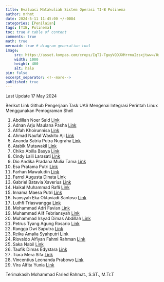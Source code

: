 ```yaml
---
title: Evaluasi Matakuliah Sistem Operasi TI-B Polinema
author: mrhmt
date: 2024-5-11 11:45:00 +/-0084
categories: [Penilaian]
tags: [TIB, Polinema]
toc: true # table of content
comments: true 
math: true
mermaid: true # diagram generation tool
image:
    src: https://asset.kompas.com/crops/IqTI-TguyVQDJXMrrmuIzsxjtww=/0x157:621x571/750x500/data/photo/2021/04/15/6077ea809d11e.png
    width: 1000 
    height: 400
    alt: halo
pin: false
excerpt_separator: <!--more-->
published: true
---
```


Last Update 17 May 2024

Berikut Link Github Pengerjaan Task UAS Mengenai Integrasi Perintah Linux Menggunakan Pemograman Shell

1. Abdillah Noer Said <a href="https://github.com/AbdillahNS/UAS-SISTEMOPERASI">Link</a>
2. Adnan Arju Maulana Pasha <a href="https://github.com/Arnanz/UAS-SISTEMOPERASI">Link</a>
3. Afifah Khoirunnisa <a href="https://github.com/afifahnisa17/UAS-SISTEMOPERASI">Link</a>
4. Ahmad Naufal Waskito Aji <a href="https://github.com/naufal11705/UAS-SISTEMOPERASI">Link</a>
5. Ananda Satria Putra Nugraha <a href="https://github.com/Ndaa01/UAS-SISTEMOPERASI">Link</a>
6. Atabik Mutawakil <a href="https://github.com/AtabikM1/UAS-SISTEMOPERASI">Link</a>
7. Chiko Abilla Basya <a href="https://github.com/Chikoabillabasya/UAS-SISTEMOPERASI">Link</a>
8. Cindy Laili Larasati <a href="https://github.com/cindylrs04/UAS-SISTEMOPERASI">Link</a>
9. Dio Andika Pradana Mulia Tama <a href="https://github.com/TamaDioo/UAS-SISTEM-OPERASI">Link</a>
10. Esa Pratama Putri <a href="https://github.com/esapratama/UAS-SISTEMOPERASI">Link</a>
11. Farhan Mawaludin <a href="https://github.com/FarhanMawaludin/UAS-SISTEMOPERASI">Link</a>
12. Farrel Augusta Dinata <a href="https://github.com/FarrelAD/UAS-SISTEMOPERASI">Link</a>
13. Gabriel Batavia Xaverius <a href="https://github.com/GabrielBatavia/UAS-SISTEMOPERASI">Link</a>
14. Haikal Muhammad Rafli <a href="https://github.com/HaikalMuhammadRafli/Campus-Repo/tree/main/Semester%202/SISOP/UAS-SISTEMOPERASI">Link</a>
15. Innama Maesa Putri <a href="https://github.com/sukinnamz/UAS-SISTEMOPERASI">Link</a>
16. Ivansyah Eka Oktaviadi Santoso <a href="https://github.com/I4annet/UAS-SISTEMOPERASI">Link</a>
17. Luthfi Triaswangga <a href="https://github.com/Luthfi27Upi/UAS-SISTEMOPERASI">Link</a>
18. Mohammad Adri Favian <a href="https://github.com/AdriFavian/kuliah/tree/main/Semester-2/SISOP/UAS-SISTEMSOPERASI">Link</a>
19. Muhammad Alif Febriansyah <a href="17. https://github.com/alfbrynn/UAS-SISTEMOPERASI
">Link</a>
20. Muhammad Irsyad Dimas Abdillah <a href="https://github.com/Dimas0824/UAS-SISTEMOPERASI">Link</a>
21. Petrus Tyang Agung Rosario <a href="https://github.com/petrusthelastking/UAS_SISTEMOPERASI">Link</a>
22. Rangga Dwi Saputra <a href="https://github.com/Putra1688/UAS-SISTEMOPERASI">Link</a>
23. Reika Amalia Syahputri <a href="https://github.com/ReikaAmalia/UAS-SISTEMOPERASI">Link</a>
24. Riovaldo Alfiyan Fahmi Rahman <a href="https://github.com/ckckckcz/UAS-SISTEMOPERASI">Link</a>
25. Saka Nabil <a href="https://github.com/sakanabil/UAS-SISTEMOPERASI">Link</a>
26. Taufik Dimas Edystara <a href="https://github.com/taufikdimas/UAS-SISTEMOPERASI">Link</a>
27. Tiara Mera Sifa <a href="⁠https://github.com/merasifa/UAS-SISTEMOPERASI">Link</a>
28. Vincentius Leonanda Prabowo <a href="https://github.com/Leonanda1013/UAS_SISTEMOPERASI">Link</a>
29. Vira Alfita Yunia <a href="https://github.com/viraalfita/UAS-SISTEMOPERASI">Link</a>

Terimakasih
Mohammad Faried Rahmat., S.ST., M.Tr.T